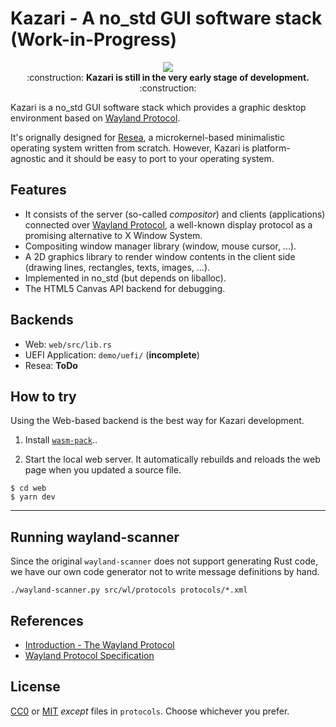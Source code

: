 # Kazari - A no_std GUI software stack (Work-in-Progress)

<div align="center">
    <img src="https://raw.githubusercontent.com/nuta/kazari/main/screenshot.png">
</div>

<div align="center">
:construction: <b>Kazari is still in the very early stage of development.</b> :construction:
</div>

Kazari is a no_std GUI software stack which provides a
graphic desktop environment based on [Wayland Protocol](https://wayland.freedesktop.org/).

It's orignally designed for [Resea](https://github.com/nuta/resea), a microkernel-based
minimalistic operating system written from scratch. However, Kazari is platform-agnostic
and it should be easy to port to your operating system.

Features
--------
- It consists of the server (so-called *compositor*) and clients (applications) connected over [Wayland Protocol](https://wayland.freedesktop.org/docs/html/apa.html), a well-known display protocol as a promising alternative to X Window System.
- Compositing window manager library (window, mouse cursor, ...).
- A 2D graphics library to render window contents in the client side (drawing lines, rectangles, texts, images, ...).
- Implemented in no_std (but depends on liballoc).
- The HTML5 Canvas API backend for debugging.

Backends
--------
- Web: `web/src/lib.rs`
- UEFI Application: `demo/uefi/` (**incomplete**)
- Resea: **ToDo**

How to try
----------
Using the Web-based backend is the best way for Kazari development.

1. Install [`wasm-pack`](https://rustwasm.github.io/docs/wasm-pack/quickstart.html)..

2. Start the local web server. It automatically rebuilds and reloads the web page when you updated a source file.
```
$ cd web
$ yarn dev
```

----

Running wayland-scanner
-----------------------
Since the original `wayland-scanner` does not support generating Rust code, we have
our own code generator not to write message definitions by hand.

```
./wayland-scanner.py src/wl/protocols protocols/*.xml
```

References
----------
- [Introduction - The Wayland Protocol](https://wayland-book.com/introduction.html)
- [Wayland Protocol Specification](https://wayland.freedesktop.org/docs/html/apa.html)

License
-------
[CC0](https://creativecommons.org/publicdomain/zero/1.0/) or [MIT](https://opensource.org/licenses/MIT) *except* files in `protocols`. Choose whichever you prefer.
